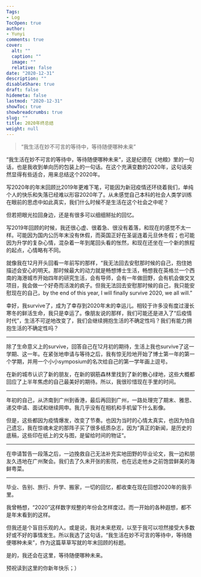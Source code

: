 ```yaml
---
Tags:
- Log
TocOpen: true
author:
- Yunyi
comments: true
cover:
  alt: ""
  caption: ""
  image: ""
  relative: false
date: "2020-12-31"
description: ""
disableShare: true
draft: false
hidemeta: false
lastmod: "2020-12-31"
showToc: true
showbreadcrumbs: true
slug: ""
title: 2020年终总结
weight: null
---
```



> “我生活在妙不可言的等待中，等待随便哪种未来”

“我生活在妙不可言的等待中，等待随便哪种未来“，这是纪德在《地粮》里的一句话，也是我收到单向历的包装上的一句话。在这个充满变数的2020年，这句话突然显得有些适合，用来总结这个2020年。

写2020年的年末回顾比2019年更难下笔，可能因为新冠疫情还环绕着我们，单纯个人的快乐和失落已经难以形容2020年了。从未感觉自己本科的社会人类学训练在眼前的思虑中如此真实，我们什么时候不是生活在这个社会之中呢？

但若把眼光拉回身边，还是有很多可以细细掰扯的回忆。

写2019年回顾的时候，我还很心虚、很着急、很没有着落，和现在的感觉不太一样。可能因为国内公历年末没有休假，而英国正好在圣诞连着元旦休冬假；也可能因为升学的复杂心情，混杂着一年到尾回头看的怅然，和现在还坐在一个新的旅程的起点，心情略有不同。

就像我在12月开头回看一年前写的那样，“我无法回去安慰那时候的自己，抱住她描述会安心的明天。那时候最大的动力就是畅想博士生活，畅想我在英格兰一个西南的海港城市开始四年的研究生活，会有导师，会有一年做田野，会有机会做交叉项目，我会做一个好奇而活泼的疯子。但我无法回去安慰那时候的自己，我只能安慰现在的自己，by the end of this year, I will finally survive 2020, we all will.”

幸好，我survive了，成为了幸存到2020年末的幸运儿。相较于许多没有度过漫长寒冬的鲜活生命，我只是幸运了。像朋友说的那样，我们可能还是进入了“后疫情时代”，生活不可逆地改变了，我们会继续拥抱生活的不确定性吗？我们有能力拥抱生活的不确定性吗？

---

除了生命意义上的survive，回答自己在12月初的期待，生活上我也survive了这一学期、这一年。在紧张地申请与等待之后，我有惊无险地开始了博士第一年的第一个学期，并用一个小小symposium的名次给自己的第一学年画上逗号。

在新的城市认识了新的朋友，在新的钢筋森林里找到了新的散心绿地，这些大概都回应了上半年焦虑的自己最美好的期待。所以，我很珍惜现在手里的时间。

---

年初的自己，从济南到广州到香港，最后再回到广州，一路处理完了期末、雅思、递交申请、面试和继续网申。我几乎没有在相机和手机留下什么影像。

但是，这些都因为疫情爆发，改变了节奏。也因为当时的心情太真实，也因为怕自己遗忘，我在惊魂未定的那阵子买了很多纸质杂志，因为“真正的新闻，是历史的底稿，这些印在纸上的文与图，是留给时间的物证“。

---

在申请暂告一段落之后，一边挽救自己无法补充实地田野的毕业论文，我一边和朋友久违地在广州聚会。我们去了久未开张的影院，也在远走他乡之前饱尝鲜美的海鲜粤菜。

---

毕业、告别、旅行、升学、搬家，一切的回忆，都收束在现在回想2020年的我手里。

我曾畅想，“2020”这样数字规整的年份会怎样度过。而一开始的各种遐想，都不是年末看到的这样。

但我还是个盲目乐观的人。或是说，我对未来悲观，以至于我可以坦然接受大多数好或不好的事情发生。所以我选了这句话，“我生活在妙不可言的等待中，等待随便哪种未来”，作为这篇草草写就的年末回顾的标题。

是的，我还会在这里，等待随便哪种未来。

预祝读到这里的你新年快乐；）